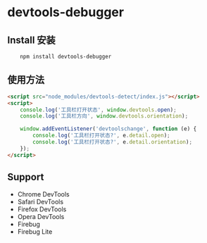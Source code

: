 # devtools-debugger

## Install 安装

```
	npm install devtools-debugger
```


## 使用方法

```html
<script src="node_modules/devtools-detect/index.js"></script>
<script>
	console.log('工具栏打开状态', window.devtools.open);
	console.log('工具栏方向', window.devtools.orientation);

	window.addEventListener('devtoolschange', function (e) {
		console.log('工具栏打开状态?', e.detail.open);
		console.log('工具栏打开状态?', e.detail.orientation);
	});
</script>
```


## Support

- Chrome DevTools
- Safari DevTools
- Firefox DevTools
- Opera DevTools
- Firebug
- Firebug Lite
